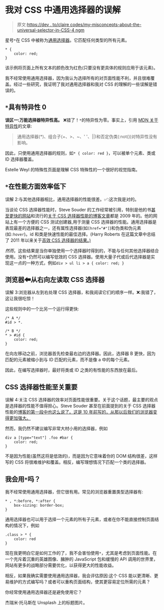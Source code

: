 # 我对 CSS 中通用选择器的误解

> 原文:[https://dev . to/claire codes/my-misconcepts-about-the-universal-selector-in-CSS-4 ngm](https://dev.to/clairecodes/my-misconceptions-about-the-universal-selector-in-css-4ngm)

星号`*`在 CSS 中被称为[通用选择器](https://developer.mozilla.org/en-US/docs/Web/CSS/Universal_selectors)。它匹配任何类型的所有元素。

```
* {
    color: red;
} 
```

该示例将页面上所有文本的颜色改为红色(只要没有更具体的规则应用于该元素)。

我不经常使用通用选择器，因为我认为选择所有的对页面性能不利，并且很难覆盖。经过一些研究，我证明了我对通用选择器和我对 CSS 的理解的一些误解是错误的。

## [](#-raw-endraw-has-a-specificity-of-0)`*`具有特异性 0

**误区一:万能选择器特异性高。** ❌错了！`*`的特异性为零。事实上，引用 [MDN 关于特异性](https://developer.mozilla.org/en-US/docs/Web/CSS/Specificity#Selector_Types)的文章:

> 通用选择器(*)、组合子(+、>、~、' '、||)和否定伪类(:not())对特异性没有影响。

因此，只使用通用选择器的规则，如`* { color: red }`，可以被单个元素、类或 ID 选择器覆盖。

Estelle Weyl 的特殊性页面是理解 CSS 特殊性的一个很好的视觉指南。

## [](#-raw-endraw-is-inefficient-in-terms-of-performance)`*`在性能方面效率低下

误解 2:与其他选择器相比，通用选择器的性能很差。✅:这次我是对的。

当谈论 CSS 选择器性能时，Steve Souder 的工作经常被引用，特别是他的书[甚至更快的网站](http://shop.oreilly.com/product/9780596522315.do)和流行的[关于 CSS 选择器性能的博客文章](http://www.stevesouders.com/blog/2009/03/10/performance-impact-of-css-selectors/)都是 2009 年的。他的网站上有一个方便的 CSS 测试创建器,用于测量 CSS 选择器的性能。通用选择器是表现最差的选择器之一，还有属性选择器(如`[href="#"]`)和伪类和伪元素(如`:hover`)。id 和类是快速性能的最佳选择。(Harry Roberts 在这篇文章中总结了 2011 年以来关于[高效 CSS 选择器的结果。)](https://csswizardry.com/2011/09/writing-efficient-css-selectors/)

*然而*，这些结果是当你单独使用一个选择器时得到的，不能与任何其他选择器结合使用。没有`*`仍然可以编写低效的 CSS 选择器。使用大量子代或后代选择器是实现这一点的一种方式，例如`div > ul li > a { color: red; }` 

## 浏览器⬅从右向左读取 CSS 选择器

误解 3:浏览器从左到右处理 CSS 选择器，和我阅读它们的顺序一样。❌:我错了，这让我很吃惊！

这些规则中的一个比另一个运行得更快:

```
/* A */
#id > *.

/* B */
* > #id {
    color: red;
} 
```

在向左移动之前，浏览器首先检查最右边的选择器。因此，选择器 B 更快，因为匹配的元素被缩小到与 ID 匹配的元素，而不是像 a 中的每个元素。

因此，在编写选择器时，最好将类或 ID 之类的有性能的东西放在最后。

## [](#css-selector-performance-matters)CSS 选择器性能至关重要

误解 4:关注 CSS 选择器的效率对页面性能很重要。关于这个话题，最主要的观点是选择器的性能不值得担心。Steve Souder 甚至在前面提到的关于 CSS 选择器性能的[博客的第一段中也这么说了。这是 10 年前写的，从那以后我们的浏览器变得更加强大。](http://www.stevesouders.com/blog/2009/03/10/performance-impact-of-css-selectors/)

然而，我仍然不建议编写非常大材小用的选择器，例如

```
div a [type="text"] .foo #bar {
    color: red;
} 
```

不是因为性能(虽然这将是低效的)，而是因为它意味着你的 DOM 结构很差，这样写的 CSS 将很难维护和覆盖。相反，编写理想情况下匹配一个类的选择器。

## [](#would-i-use-raw-endraw-)我会用`*`吗？

我不经常使用通用选择器，但它很有用。常见的浏览器重置类型选择器有:

```
* , *:before, *:after {
    box-sizing: border-box;
} 
```

通用选择器也可以用于选择一个元素的所有子元素，或者在你不能直接控制页面结构的情况下，例如

```
.class > * {
    color: red
} 
```

现在我更明白它是如何工作的了，我不会害怕使用`*`，尤其是考虑到页面性能。在一个充斥着沉重的英雄图像、臃肿的 JavaScript 包和缓慢的 API 调用的世界里，网站有更多的战略部分需要优化，以获得更大的性能收益。

相反，如果我确实需要使用通用选择器，我会评估原因:这个 CSS 能以更清晰、更易维护的方式编写吗？或者可以重构页面结构，使其更容易定位所需的元素？

你经常使用通用选择器还是避免使用它？

杰瑞米·托马斯在 Unsplash 上的标题图片。
